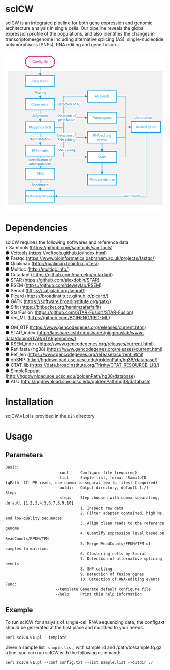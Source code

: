 # scICW
scICW is an integrated pipeline for both gene expression and genomic architecture analysis in single cells. Our pipeline reveals the global expression profile of the populations, and also identifies the changes in transcriptome/genome including alternative splicing (AS), single-nucleotide polymorphisms (SNPs), RNA editing and gene fusion.  

<img src="https://github.com/Cacti-Jiang/scICW/blob/master/image/workflow.png" width = "550" height = "500" alt="workflow" align=center />

# Dependencies
scICW requires the following softwares and reference data:  
• Samtools (https://github.com/samtools/samtools)  
● Vcftools (https://vcftools.github.io/index.html)  
● Fastqc (https://www.bioinformatics.babraham.ac.uk/projects/fastqc/)  
● Qualimap (http://qualimap.bioinfo.cipf.es/)  
● Multiqc (http://multiqc.info/)  
● Cutadapt (https://github.com/marcelm/cutadapt)  
● STAR (https://github.com/alexdobin/STAR)  
● RSEM (https://github.com/deweylab/RSEM)  
● Seurat (https://satijalab.org/seurat/)  
● Picard (https://broadinstitute.github.io/picard/)  
● GATK (https://software.broadinstitute.org/gatk/)  
● Sifit (https://bitbucket.org/hamimzafar/sifit)  
● StarFusion (https://github.com/STAR-Fusion/STAR-Fusion)  
● red_ML (https://github.com/BGIHENG/RED-ML)  

● QM_GTF (https://www.gencodegenes.org/releases/current.html)  
● STAR_index (http://labshare.cshl.edu/shares/gingeraslab/www-data/dobin/STAR/STARgenomes/)  
● RSEM_index (https://www.gencodegenes.org/releases/current.html)  
● Ref_fasta (hg38) (https://www.gencodegenes.org/releases/current.html)  
● Ref_len (https://www.gencodegenes.org/releases/current.html)  
● dbSNP (http://hgdownload.cse.ucsc.edu/goldenPath/hg38/database/)   
● CTAT_lib (https://data.broadinstitute.org/Trinity/CTAT_RESOURCE_LIB/)  
● SimpleRepeat (http://hgdownload.soe.ucsc.edu/goldenPath/hg38/database)   
● ALU (http://hgdownload.soe.ucsc.edu/goldenPath/hg38/database)  
# Installation
scICW.v1.pl is provided in the ```bin``` directory.  
# Usage
## Parameters
```
Basic:
                      --conf     Configure file (required)
                      --list     Sample list, format 'SampleID  fqPath' (If PE reads, use comma to separat two fq files) (required) 
                      --outdir   Output directory, default [./]
Step:
                      --steps    Step choosen with comma separating, default [1,2,3,4,5,6,7,8,9,10]
                                 1. Inspect raw data
                                 2. Filter adapter contained, high Ns, and low-quality sequences
                                 3. Align clean reads to the reference genome
                                 4. Quantify expression level based on ReadCounts/FPKM/TPM
                                 5. Merge ReadCounts/FPKM/TPM of samples to matrixes
                                 6. Clustering cells by Seurat
                                 7. Detection of alternative splicing events
                                 8. SNP calling
                                 9. Detection of fusion genes
                                 10. Detection of RNA-editing events
Func:
                      --template Generate default configure file
                      --help     Print this help information
```
## Example
To run scICW for analysis of single-cell RNA sequencing data, the config.txt should be generated at the first place and modified to your needs.
```perl
perl scICW.v1.pl --template
```
Given a sample list ``` sample.list```, with sample id and /path/to/sample.fq.gz a line, you can run scICW with the following command:
```perl
perl scICW.v1.pl --conf config.txt --list sample.list --outdir ./
```
